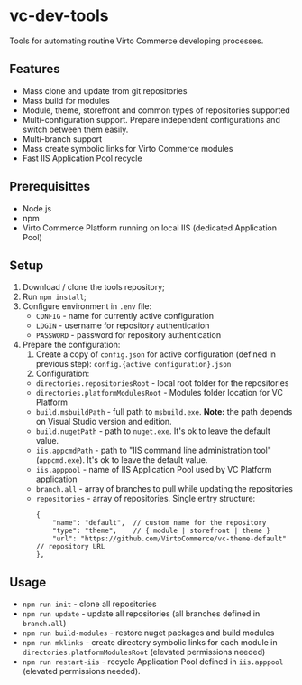# vc-dev-tools
Tools for automating routine Virto Commerce developing processes.

## Features
* Mass clone and update from git repositories
* Mass build for modules
* Module, theme, storefront and common types of repositories supported
* Multi-configuration support. Prepare independent configurations and switch between them easily.
* Multi-branch support
* Mass create symbolic links for Virto Commerce modules
* Fast IIS Application Pool recycle

## Prerequisittes
* Node.js
* npm
* Virto Commerce Platform running on local IIS (dedicated Application Pool)

## Setup
1. Download / clone the tools repository;
1. Run `npm install`;
2. Configure environment in `.env` file:
   * `CONFIG` - name for currently active configuration
   * `LOGIN` - username for repository authentication
   * `PASSWORD` - password for repository authentication
3. Prepare the configuration:
   1. Create a copy of `config.json` for active configuration (defined in previous step): `config.{active configuration}.json`
   1. Configuration:
   * `directories.repositoriesRoot` - local root folder for the repositories
   * `directories.platformModulesRoot` - Modules folder location for VC Platform
   * `build.msbuildPath` - full path to `msbuild.exe`. **Note:** the path depends on Visual Studio version and edition.
   * `build.nugetPath` - path to `nuget.exe`. It's ok to leave the default value.
   * `iis.appcmdPath` - path to "IIS command line administration tool" (`appcmd.exe`). It's ok to leave the default value.
   * `iis.apppool` - name of IIS Application Pool used by VC Platform application
   * `branch.all` - array of branches to pull while updating the repositories
   * `repositories` - array of repositories. Single entry structure:   
        ```
        {
            "name": "default",  // custom name for the repository
            "type": "theme",    // { module | storefront | theme }
            "url": "https://github.com/VirtoCommerce/vc-theme-default" // repository URL
        },
        ```
   

## Usage
* `npm run init` - clone all repositories
* `npm run update` - update all repositories (all branches defined in `branch.all`)
* `npm run build-modules` - restore nuget packages and build modules
* `npm run mklinks` - create directory symbolic links for each module in `directories.platformModulesRoot` (elevated permissions needed)
* `npm run restart-iis` - recycle Application Pool defined in `iis.apppool` (elevated permissions needed).